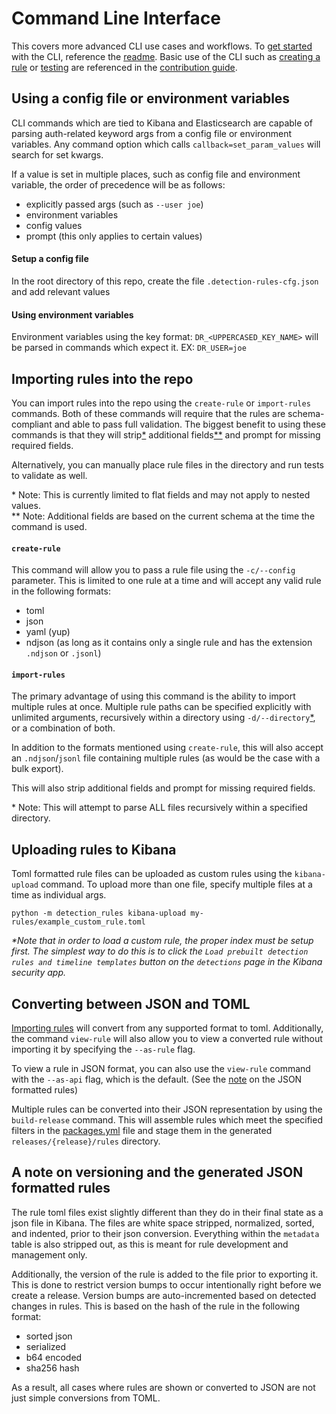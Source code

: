 # Command Line Interface

This covers more advanced CLI use cases and workflows. To [get started](README.md#getting-started) with the CLI, reference 
the [readme](README.md). Basic use of the CLI such as [creating a rule](CONTRIBUTING.md#creating-a-rule-with-the-cli) or 
[testing](CONTRIBUTING.md#testing-a-rule-with-the-cli) are referenced in the [contribution guide](CONTRIBUTING.md).


## Using a config file or environment variables

CLI commands which are tied to Kibana and Elasticsearch are capable of parsing auth-related keyword args from a config 
file or environment variables. Any command option which calls `callback=set_param_values` will search for set kwargs.

If a value is set in multiple places, such as config file and environment variable, the order of precedence will be as 
follows:
* explicitly passed args (such as `--user joe`)
* environment variables
* config values
* prompt (this only applies to certain values)

#### Setup a config file

In the root directory of this repo, create the file `.detection-rules-cfg.json` and add relevant values

#### Using environment variables

Environment variables using the key format: `DR_<UPPERCASED_KEY_NAME>` will be parsed in commands which expect it.
EX: `DR_USER=joe`

## Importing rules into the repo

You can import rules into the repo using the `create-rule` or `import-rules` commands. Both of these commands will 
require that the rules are schema-compliant and able to pass full validation. The biggest benefit to using these 
commands is that they will strip[*](#i18n-note) additional fields[**](#i18n-note-2) and prompt for missing required 
fields. 

Alternatively, you can manually place rule files in the directory and run tests to validate as well.

<a id="i18n-note">\* Note</a>: This is currently limited to flat fields and may not apply to nested values.<br>
<a id="i18n-note-2">\** Note</a>: Additional fields are based on the current schema at the time the command is used.


#### `create-rule`

This command will allow you to pass a rule file using the `-c/--config` parameter. This is limited to one rule at a time
and will accept any valid rule in the following formats:
* toml
* json
* yaml (yup)
* ndjson (as long as it contains only a single rule and has the extension `.ndjson` or `.jsonl`)

#### `import-rules`

The primary advantage of using this command is the ability to import multiple rules at once. Multiple rule paths can be
specified explicitly with unlimited arguments, recursively within a directory using `-d/--directory`[*](#i18n-note-3), or 
a combination of both.

In addition to the formats mentioned using `create-rule`, this will also accept an `.ndjson`/`jsonl` file 
containing multiple rules (as would be the case with a bulk export).

This will also strip additional fields and prompt for missing required fields.

<a id="i18n-note-3">\* Note</a>: This will attempt to parse ALL files recursively within a specified directory.


## Uploading rules to Kibana

Toml formatted rule files can be uploaded as custom rules using the `kibana-upload` command. To upload more than one 
file, specify multiple files at a time as individual args.

```console
python -m detection_rules kibana-upload my-rules/example_custom_rule.toml
```

_*Note that in order to load a custom rule, the proper index must be setup first. The simplest way to do this is to click 
the `Load prebuilt detection rules and timeline templates` button on the `detections` page in the Kibana security app._


## Converting between JSON and TOML

[Importing rules](#importing-rules-into-the-repo) will convert from any supported format to toml. Additionally, the 
command `view-rule` will also allow you to view a converted rule without importing it by specifying the `--as-rule` flag.

To view a rule in JSON format, you can also use the `view-rule` command with the `--as-api` flag, which is the default.
(See the [note](#a-note-on-versioning-and-the-generated-json-formatted-rules) on the JSON formatted rules)

Multiple rules can be converted into their JSON representation by using the `build-release` command. This will assemble 
rules which meet the specified filters in the [packages.yml](etc/packages.yml) file and stage them in the generated 
`releases/{release}/rules`
directory.

## A note on versioning and the generated JSON formatted rules

The rule toml files exist slightly different than they do in their final state as a json file in Kibana. The files are
white space stripped, normalized, sorted, and indented, prior to their json conversion. Everything within the `metadata`
table is also stripped out, as this is meant for rule development and management only.

Additionally, the version of the rule is added to the file prior to exporting it. This is done to restrict version bumps
to occur intentionally right before we create a release. Version bumps are auto-incremented based on detected changes in 
rules. This is based on the hash of the rule in the following format:
* sorted json
* serialized
* b64 encoded
* sha256 hash

As a result, all cases where rules are shown or converted to JSON are not just simple conversions from TOML.